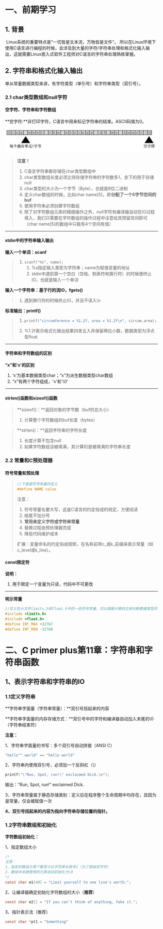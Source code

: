 # 一、前期学习

## 1. 背景

​	Linux系统的重要特点是“一切皆是文本流，万物皆是文件“。 所以在Linux环境下使用C语言进行编程的时候，会涉及到大量的字符/字符串处理和格式化输入输出，这就需要Linux嵌入式软件工程师对C语言的字符串处理熟练掌握。

## 2. 字符串和格式化输入输出

​	单从常量数据类型来讲，有字符类型（单引号）和字符串类型（双引号）。

### 2.1 char类型数组和null字符

#### 空字符、字符串和字符数组

**空字符:**非打印字符，C语言中用来标记字符串的结束。ASCII码值为0。

<img src="../../6.图片/image-20240111160024658.png" alt="image-20240111160024658" style="zoom:50%;" />

> **注意！**
>
> 1. C语言字符串都存储在char类型数组中
> 2. char类型数组长度必须比待存储字符串的字符数多1，余下的用于存储null
> 3. char类型的大小为一个字节（Byte），也就是8位二进制
> 4. 定义char数组的时候，比如char name[5]，即**分配了一个5字节空间的buf**
> 5. 使用字符串必须创建字符数组
> 6. 除了对字符数组元素的精细操作之外，null字符有编译器自动在IO过程填入，我们只需要在字符数组的操作过程中注意给其预留空间即可（char name[5]的数组中只能有4个空间有值）

---



#### stdio中的字符串输入输出

**输入一个单词：scanf**

> 1. `scanf("%s", name);`
>    1. %s指定输入类型为字符串；name为赋值变量的地址
>    2. stdin中遇到第一个空白（空格、制表符和换行符）的时候便终止IO，也就是输入一个单词

**输入一个字符串：基于行的流IO，fgets()**

> 1. 遇到换行符的时候终止IO，并且不读入\n

**标准输出：printf()**

> 1. ```c
>    printf("circumference = %1.2f, area = %1.2f\n", circum,area);
>    ```
>
> 2. %1.2f表示格式化输出结果四舍五入并保留两位小数，数据类型为浮点型float

---

#### 字符串和字符数组的区别

**“x”和'x'的区别**

1. ‘x’为基本数据类型char；“x”为派生数据类型char数组
2. “x”有两个字符组成，'x'和'\0'

---

#### strlen()函数和sizeof()函数

>  **sizeof()：**返回对象的字节数（buf的总大小）
>
> 1. 计算整个字符数组的buf长度（bytes）



> **strlen()：**返回字符串的字符长度
>
> 1. 长度计算不包含null
> 2. 如果字符数组没被填满，其计算的是被填满的字符串长度
>
> 

### 2.2 常量和C预处理器

#### 符号常量和预处理

> ```c
> //下面是符号常量的定义
> #define NAME value
> ```
>
> 注意：
>
> 1. 符号常量名要大写，这是C语言的约定俗成的规定，方便阅读
> 2. 结尾不加分号
> 3. **常用来定义字符或字符串常量**
> 4. 替换过程由预处理器完成
> 5. 降低代码维护成本
>
> 扩展：变量命名的约定俗成规矩，在名称前带c_或k_前缀来表示常量（如c_level或k_line）。



#### const限定符

**说明：**

1. 用于限定一个变量为只读，代码中不可更改

---

**明示常量**

```c
//定义在头文件limits.h和float.h中的一些符号常量，可以根据计算机位来判断数据类型的值范围
#include <limits.h>
#include <float.h>
#define INT_MAX +32767
#define INT_MIN -32768

```

# 二、C primer plus第11章：字符串和字符串函数

## 1、表示字符串和字符串的IO

### 1.1定义字符串

**字符串字面量（字符串常量）：**双引号括起来的内容

**字符串字面量的内存存储方式：**双引号中的字符和编译器自动加入末尾的\0（字符串结束符）

**注意：**

1、字符串字面量的书写：多个双引号自动拼接（ANSI C）

```c
"hello"" world" == "hello world"
```

2、字符串内使用双引号，必须加一个反斜杠（\）

```c
printf("\"Run, Spot, run!\" exclaimed Dick.\n");
```

输出：“Run, Spot, run!” exclaimed Dick.

3、字符串常量属于静态存储类别：定义后在程序整个生命周期中均存在，且因为是常量，仅会被赋值一次

**4、双引号括起来的内容为指向字符串存储位置的指针。**

### 1.2字符串数组和初始化

**字符数组初始化：**

1、指定数组大小

```c
/*
注意：
1、指定的数组元素个数至少比字符串长度多1（为了容纳空字符）
2、数组中未被使用的元素自动初始化为\0
*/
const char m1[40] = "Limit yourself to one line's worth.";
```

2、让编译器确定初始化字符数组的大小（**推荐**）

```c
const char m2[] = "If you can't think of anything, fake it.";
```

3、指针表示法（推荐）

```c
const char *pt1 = "Something"
```

